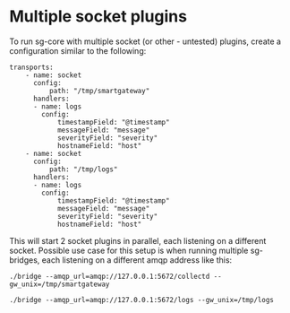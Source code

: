 # Multiple socket plugins
To run sg-core with multiple socket (or other - untested) plugins, create a configuration similar to the following:
```
transports:
    - name: socket
      config:
          path: "/tmp/smartgateway"
      handlers:
      - name: logs
        config:
            timestampField: "@timestamp"
            messageField: "message"
            severityField: "severity"
            hostnameField: "host"
    - name: socket
      config:
          path: "/tmp/logs"
      handlers:
      - name: logs
        config:
            timestampField: "@timestamp"
            messageField: "message"
            severityField: "severity"
            hostnameField: "host"
```
This will start 2 socket plugins in parallel, each listening on a different socket. Possible use case for this setup is
when running multiple sg-bridges, each listening on a different amqp address like this:
```
./bridge --amqp_url=amqp://127.0.0.1:5672/collectd --gw_unix=/tmp/smartgateway
```
```
./bridge --amqp_url=amqp://127.0.0.1:5672/logs --gw_unix=/tmp/logs
```
